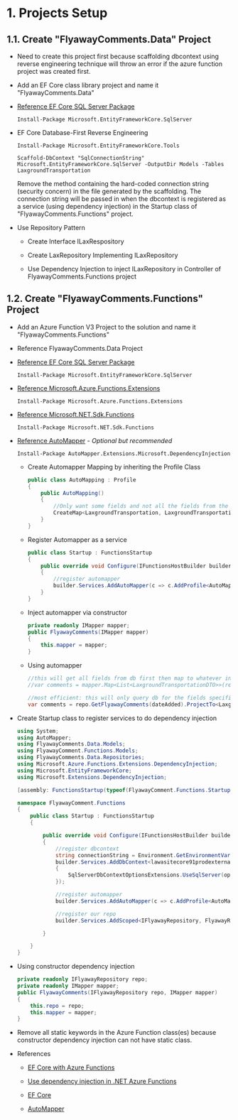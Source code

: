 # 1. Projects Setup

## 1.1. Create "FlyawayComments.Data" Project

  - Need to create this project first because scaffolding dbcontext using reverse engineering technique will throw an error if the azure function project was created first.

  - Add an EF Core class library project and name it "FlyawayComments.Data"

  - [Reference EF Core SQL Server Package](https://www.nuget.org/packages/Microsoft.EntityFrameworkCore.SqlServer)

    ```
    Install-Package Microsoft.EntityFrameworkCore.SqlServer
    ```

  - EF Core Database-First Reverse Engineering

    ```
    Install-Package Microsoft.EntityFrameworkCore.Tools

    Scaffold-DbContext "SqlConnectionString" Microsoft.EntityFrameworkCore.SqlServer -OutputDir Models -Tables LaxgroundTransportation
    ```

    Remove the method containing the hard-coded connection string (security concern) in the file generated by the scaffolding. The connection string will be passed in when the dbcontext is registered as a service (using dependency injection) in the Startup class of "FlyawayComments.Functions" project.

  - Use Repository Pattern

    - Create Interface ILaxRespository

    - Create LaxRepository Implementing ILaxRepository

    - Use Dependency Injection to inject ILaxRepository in Controller of FlyawayComments.Functions project

## 1.2. Create "FlyawayComments.Functions" Project

- Add an Azure Function V3 Project to the solution and name it "FlyawayComments.Functions"

- Reference FlyawayComments.Data Project

- [Reference EF Core SQL Server Package](https://www.nuget.org/packages/Microsoft.EntityFrameworkCore.SqlServer)

  ```
  Install-Package Microsoft.EntityFrameworkCore.SqlServer
  ```

- [Reference Microsoft.Azure.Functions.Extensions](https://www.nuget.org/packages/Microsoft.Azure.Functions.Extensions/)
  ```
  Install-Package Microsoft.Azure.Functions.Extensions
  ```
- [Reference Microsoft.NET.Sdk.Functions](https://www.nuget.org/packages/Microsoft.NET.Sdk.Functions/)
  ```
  Install-Package Microsoft.NET.Sdk.Functions
  ```
- [Reference AutoMapper](https://www.nuget.org/packages/AutoMapper.Extensions.Microsoft.DependencyInjection) - _Optional but recommended_

  ```
  Install-Package AutoMapper.Extensions.Microsoft.DependencyInjection
  ```

  - Create Automapper Mapping by inheriting the Profile Class
    ```csharp
    public class AutoMapping : Profile
    {
        public AutoMapping()
        {
            //Only want some fields and not all the fields from the table
            CreateMap<LaxgroundTransportation, LaxgroundTransportationDTO>();
        }
    }
    ```
  - Register Automapper as a service
    ```csharp
    public class Startup : FunctionsStartup
    {
        public override void Configure(IFunctionsHostBuilder builder)
        {
            //register automapper
            builder.Services.AddAutoMapper(c => c.AddProfile<AutoMapping>(), typeof(Startup));
        }
    }
    ```
  - Inject automapper via constructor
    ```csharp
    private readonly IMapper mapper;
    public FlyawayComments(IMapper mapper)
    {
        this.mapper = mapper;
    }
    ```
  - Using automapper

    ```csharp
    //this will get all fields from db first then map to whatever in LaxgroundTransportationDTO - return smaller no of fields in DTO
    //var comments = mapper.Map<List<LaxgroundTransportationDTO>>(repo.GetFlyawayComments(dateAdded));

    //most efficient: this will only query db for the fields specified in LaxgroundTransportationDTO - return smaller no of fields in DTO
    var comments = repo.GetFlyawayComments(dateAdded).ProjectTo<LaxgroundTransportationDTO>(mapper.ConfigurationProvider).ToList();
    ```

- Create Startup class to register services to do dependency injection

  ```csharp
  using System;
  using AutoMapper;
  using FlyawayComments.Data.Models;
  using FlyawayComment.Functions.Models;
  using FlyawayComments.Data.Repositories;
  using Microsoft.Azure.Functions.Extensions.DependencyInjection;
  using Microsoft.EntityFrameworkCore;
  using Microsoft.Extensions.DependencyInjection;

  [assembly: FunctionsStartup(typeof(FlyawayComment.Functions.Startup))]

  namespace FlyawayComment.Functions
  {
      public class Startup : FunctionsStartup
      {

          public override void Configure(IFunctionsHostBuilder builder)
          {
              //register dbcontext
              string connectionString = Environment.GetEnvironmentVariable("FlyawayConnectionString");
              builder.Services.AddDbContext<lawasitecore91prodexternaldbContext>(options =>
              {
                  SqlServerDbContextOptionsExtensions.UseSqlServer(options, connectionString);
              });

              //register automapper
              builder.Services.AddAutoMapper(c => c.AddProfile<AutoMapping>(), typeof(Startup));

              //register our repo
              builder.Services.AddScoped<IFlyawayRepository, FlyawayRepository>();

          }

      }
  }
  ```

- Using constructor dependency injection
  ```csharp
  private readonly IFlyawayRepository repo;
  private readonly IMapper mapper;
  public FlyawayComments(IFlyawayRepository repo, IMapper mapper)
  {
      this.repo = repo;
      this.mapper = mapper;
  }
  ```
- Remove all static keywords in the Azure Function class(es) because constructor dependency injection can not have static class.

- References

  - [EF Core with Azure Functions](https://markheath.net/post/ef-core-di-azure-functions)

  - [Use dependency injection in .NET Azure Functions](https://docs.microsoft.com/en-us/azure/azure-functions/functions-dotnet-dependency-injection)

  - [EF Core](https://www.entityframeworktutorial.net/efcore/create-model-for-existing-database-in-ef-core.aspx)

  - [AutoMapper](https://www.codementor.io/@zedotech/how-to-using-automapper-on-asp-net-core-3-0-via-dependencyinjection-zq497lzsq)
